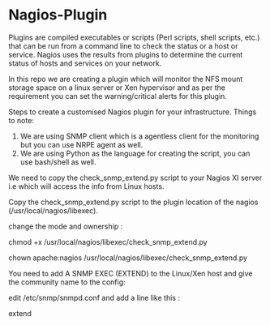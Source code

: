 # Nagios-Plugin

Plugins are compiled executables or scripts (Perl scripts, shell scripts, etc.) that can be run from a command line to check the status or a host or service. Nagios uses the results from plugins to determine the current status of hosts and services on your network.

In this repo we are creating a plugin which will monitor the NFS mount storage space on a linux server or Xen hypervisor and as per the requirement you can set the warning/critical alerts for this plugin. 

Steps to create a customised Nagios plugin for your infrastructure. Things to note:

1) We are using SNMP client which is a agentless client for the monitoring but you can use NRPE agent as well.
2) We are using Python as the language for creating the script, you can use bash/shell as well. 

We need to copy the check_snmp_extend.py script to your Nagios XI server i.e which will access the info from Linux hosts.

Copy the check_snmp_extend.py script to the plugin location of the nagios (/usr/local/nagios/libexec).

change the mode and ownership : 

chmod +x /usr/local/nagios/libexec/check_snmp_extend.py

chown apache:nagios /usr/local/nagios/libexec/check_snmp_extend.py 

You need to add A SNMP EXEC (EXTEND) to the Linux/Xen host and give the community name to the config:

edit /etc/snmp/snmpd.conf and add a line like this :

extend <script name> /usr/bin/<location of the script>

We need to run the script as : 

./check_snmp_extend.py --host localhost --snmp-version 2c --community <community name> --extend-name <name>
  
For writing the script, you need to keep in mind the exit codes:

Return code	Service status: 

0	OK

1	WARNING

2	CRITICAL

3	UNKNOWN

Create a check command: First you should define a command in the commands.cfg file. This file location depends on the configuration you've done, in my case it is in /usr/local/nagios/etc/objects/commands.cfg. name : check_nfsstorage 

Create a service: You need to create a service and select the above check command and in the $ARG1$ mention the warning level and in the $ARG2$ mention the critical level. 


In order to verify your configuration, run Nagios with the -v command line option like so:

/usr/local/nagios/bin/nagios -v /usr/local/nagios/etc/nagios.cfg

The last step is to restart the nagios service using this command

service nagios restart
